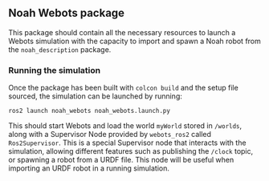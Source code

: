 ## Noah Webots package

This package should contain all the necessary resources to launch a Webots simulation with the capacity to import and spawn a Noah robot from the `noah_description` package.

### Running the simulation

Once the package has been built with `colcon build` and the setup file sourced, the simulation can be launched by running:

`ros2 launch noah_webots noah_webots.launch.py`

This should start Webots and load the world `myWorld` stored in `/worlds`, along with a Supervisor Node provided by `webots_ros2` called `Ros2Supervisor`. This is a special Supervisor node that interacts with the simulation, allowing different features such as publishing the `/clock` topic, or spawning a robot from a URDF file. This node will be useful when importing an URDF robot in a running simulation. 
